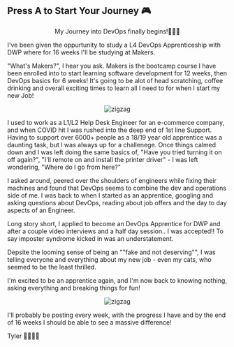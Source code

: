 ## Press A to Start Your Journey 🎮 

<p align="center"> 
My Journey into DevOps finally begins!👨🏼‍💻 

I've been given the oppurtunity to study a L4 DevOps Apprenticeship with DWP where for 16 weeks I'll be studying at Makers.

"What's Makers?", I hear you ask. Makers is the bootcamp course I have been enrolled into to start learning software development for 12 weeks, then DevOps basics for 6 weeks!
It's going to be alot of head scratching, coffee drinking and overall exciting times to learn all I need to for when I start my new Job!
<p align="center"> 
<img src="https://media.giphy.com/media/836HiJc7pgzy8iNXCn/giphy.gif" alt="zigzag"/>
</p>
I used to work as a L1/L2 Help Desk Engineer for an e-commerce company, and when COVID hit I was rushed into the deep end of 1st line Support. Having to support over 6000+ people as 
a 18/19 year old apprentice was a daunting task, but I was always up for a challenege. Once things calmed down and I was left doing the same basics of, "Have you tried turning it on off again?", "I'll remote on and install the printer driver" -  I was left wondering, "Where 
do I go from here?"

I asked around, peered over the shoulders of engineers while fixing their machines and found that DevOps seems to combine the dev and operations side of me.
I was back to when I started as an apprentice, googling and asking questions about DevOps, reading about job offers and the day to day aspects of an Engineer.


Long story short, I applied to become an DevOps Apprentice for DWP and after a couple video interviews and a half day session.. I was accepted!! To say imposter syndrome kicked in was an understatement.

Depsite the looming sense of being an ""fake and not deserving"", I was telling everyone and everything about my new job - even my cats, who seemed to be the least thrilled. 


I'm excited to be an apprentice again, and I'm now back to knowing nothing, asking everything and breaking things for fun!
<p align="center"> 
<img src="https://media.giphy.com/media/tkq4V3XKPlTO0/giphy.gif" alt="zigzag"/>
</p>

I'll probably be posting every week, with the progress I have and by the end of 16 weeks I should be able to see a massive difference!

Tyler 👨🏼‍💻🦦
